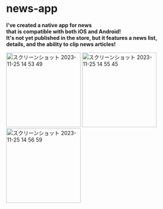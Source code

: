 # news-app

**I've created a native app for news**  
**that is compatible with both iOS and Android!**  
**It's not yet published in the store, but it features a news list,**  
**details, and the ability to clip news articles!**

<img width="200" alt="スクリーンショット 2023-11-25 14 53 49" src="https://github.com/zksytmkn/news-app/assets/86869822/a3b8e2b0-7b15-419f-8f68-955e730b4d7c">
<img width="200" alt="スクリーンショット 2023-11-25 14 55 45" src="https://github.com/zksytmkn/news-app/assets/86869822/91c51b74-f56c-4f43-8c19-fabb85712425">
<img width="200" alt="スクリーンショット 2023-11-25 14 56 59" src="https://github.com/zksytmkn/news-app/assets/86869822/4eef3afe-c8cc-4213-918b-43b1cdca5477">
